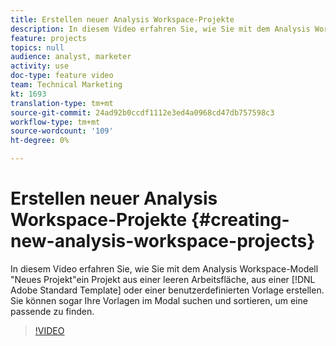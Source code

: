 ```yaml
---
title: Erstellen neuer Analysis Workspace-Projekte
description: In diesem Video erfahren Sie, wie Sie mit dem Analysis Workspace-Modell "Neues Projekt"ein Projekt aus einer leeren Arbeitsfläche, einer Adobe-Standardvorlage oder einer benutzerdefinierten Vorlage erstellen. Sie können sogar Ihre Vorlagen im Modal suchen und sortieren, um eine passende zu finden.
feature: projects
topics: null
audience: analyst, marketer
activity: use
doc-type: feature video
team: Technical Marketing
kt: 1693
translation-type: tm+mt
source-git-commit: 24ad92b0ccdf1112e3ed4a0968cd47db757598c3
workflow-type: tm+mt
source-wordcount: '109'
ht-degree: 0%

---
```



# Erstellen neuer Analysis Workspace-Projekte {#creating-new-analysis-workspace-projects}

In diesem Video erfahren Sie, wie Sie mit dem Analysis Workspace-Modell &quot;Neues Projekt&quot;ein Projekt aus einer leeren Arbeitsfläche, aus einer [!DNL Adobe Standard Template] oder einer benutzerdefinierten Vorlage erstellen. Sie können sogar Ihre Vorlagen im Modal suchen und sortieren, um eine passende zu finden.

>[!VIDEO](https://video.tv.adobe.com/v/23233/?quality=12)
